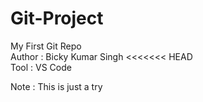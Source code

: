 # Git-Project

My First Git Repo
<br>
Author : Bicky Kumar Singh
<<<<<<< HEAD
<br>
Tool : VS Code

Note : This is just a try
